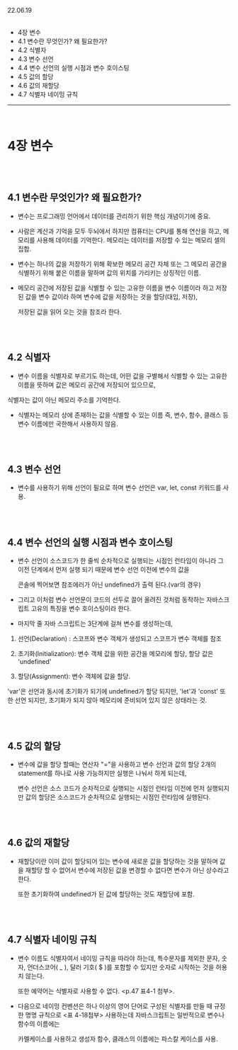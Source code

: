 22.06.19
<br/>
<br/>
- 4장 변수
- 4.1 변수란 무엇인가? 왜 필요한가?
- 4.2 식별자
- 4.3 변수 선언
- 4.4 변수 선언의 실행 시점과 변수 호이스팅
- 4.5 값의 할당
- 4.6 값의 재할당
- 4.7 식별자 네이밍 규칙
<hr/>
<br/>

# 4장 변수

<br/>
<br/>

## 4.1  변수란 무엇인가? 왜 필요한가?

 - 변수는 프로그래밍 언어에서 데이터를 관리하기 위한 핵심 개념이기에 중요.

 - 사람은 계산과 기억을 모두 두뇌에서 하지만 컴퓨터는 CPU를 통해 연산을 하고, 메모리를 사용해 데이터를 기억한다. 메모리는 데이터를 저장할 수 있는 메모리 셀의 집합.

 - 변수는 하나의 값을 저장하기 위해 확보한 메모리 공간 자체 또는 그 메모리 공간을  식별하기 위해 붙은 이름을 말하며 값의 위치를 가리키는 상징적인 이름.

 - 메모리 공간에 저장된 값을 식별할 수 있는 고유한 이름을 변수 이름이라 하고 저장된 값을 변수 값이라 하며 변수에 값을 저장하는 것을 할당(대입, 저장), 
 
   저장된 값을 읽어 오는 것을 참조라 한다.
<br/>
<br/>

## 4.2 식별자


 - 변수 이름을 식별자로 부르기도 하는데, 어떤 값을 구별해서 식별할 수 있는 고유한 이름을 뜻하며 값은 메모리 공간에 저장되어 있으므로,

  식별자는 값이 아닌 메모리 주소를 기억한다.
 
 - 식별자는 메모리 상에 존재하는 값을 식별할 수 있는 이름 즉, 변수, 함수, 클래스 등 변수 이름에만 국한해서 사용하지 않음.

<br/>
<br/>

## 4.3 변수 선언

- 변수를 사용하기 위해 선언이 필요로 하며 변수 선언은 var, let, const 키워드를 사용.

<br/>
<br/>

## 4.4 변수 선언의 실행 시점과 변수 호이스팅

- 변수 선언이 소스코드가 한 줄씩 순차적으로 실행되는 시점인 런타임이 아니라 그 이전 단계에서 먼저 실행 되기 때문에 변수 선언 이전에 변수의 값을 

  콘솔에 찍어보면 참조에러가 아닌 undefined가 출력 된다.(var의 경우)
 
- 그리고 이처럼 변수 선언문이 코드의 선두로 끌어 올려진 것처럼 동작하는 자바스크립트 고유의 특징을 변수 호이스팅이라 한다.
 
- 마지막 줄 자바 스크립트는 3단계에 걸쳐 변수를 생성하는데,

1) 선언(Declaration) : 스코프와 변수 객체가 생성되고 스코프가 변수 객체를 참조

2) 초기화(Initialization): 변수 객체 값을 위한 공간을 메모리에 할당, 할당 값은 'undefined'

3) 할당(Assignment): 변수 객체에 값을 할당.

'var'은 선언과 동시에 초기화가 되기에 undefined가 할당 되지만, 'let'과 'const' 또한 선언 되지만, 초기화가 되지 않아 메모리에 준비되어 있지 않은 상태라는 것.

<br/>
<br/>

## 4.5 값의 할당

- 변수에 값을 할당 할때는 연산자 "="을 사용하고 변수 선언과 값의 할당 2개의 statement를 하나로 사용 가능하지만 실행은 나눠서 하게 되는데, 

  변수 선언은 소스 코드가 순차적으로 실행되는 시점인 런타임 이전에 먼저 실행되지만 값의 할당은 소스코드가 순차적으로 실행되는 시점인 런타임에 실행된다. 


<br/>
<br/>

## 4.6 값의 재할당
 - 재할당이란 이미 값이 할당되어 있는 변수에 새로운 값을 할당하는 것을 말하며 값을 재할당 할 수 없어서 변수에 저장된 값을 변경할 수 없다면 변수가 아닌 상수라고 한다. 
 
   또한 초기화하여 undefined가 된 값에 할당하는 것도 재할당에 포함.

<br/>
<br/>

## 4.7 식별자 네이밍 규칙

- 변수 이름도 식별자여서 네이밍 규칙을 따라야 하는데, 특수문자를 제외한 문자, 숫자, 언더스코어( _ ), 달러 기호( $ )를 포함할 수 있지만 숫자로 시작하는 것을 허용치 않는다.
  
  또한 예약어는 식별자로 사용할 수 없다. <p.47 표4-1 첨부>.
 
- 다음으로 네이밍 컨벤션은 하나 이상의 영어 단어로 구성된 식별자를 만들 때 규정한 명명 규칙으로 <표 4-18첨부> 사용하는데 자바스크립트는 일반적으로 변수나 함수의 이름에는 
 
  카멜케이스를 사용하고 생성자 함수, 클래스의 이름에는 파스칼 케이스를 사용.
